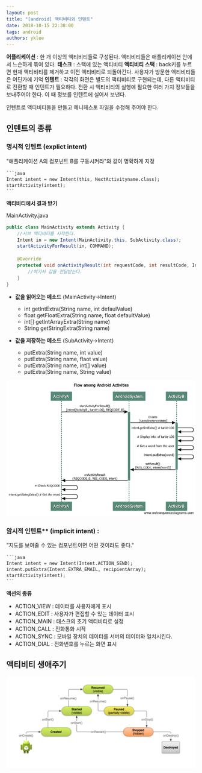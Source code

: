 ```yaml
---
layout: post
title: "[android] 액티비티와 인텐트"
date: 2018-10-15 22:38:00
tags: android
authors: yklee
---
```


**어플리케이션** : 한 개 이상의 액티비티들로 구성된다. 액티비티들은 애플리케이션 안에서 느슨하게 묶여 있다.
**태스크** : 스택에 있는 액티비티
**액티비티 스택** : back키를 누르면 현재 액티비티를 제거하고 이전 액티비티로 되돌아간다. 사용자가 방문한 액티비티들은 어딘가에 기억
**인텐트** : 각각의 화면은 별도의 액티비티로 구현되는데, 다른 액티비티로 전환할 때 인텐트가 필요하다. 전환 시 액티비티의 실행에 필요한 여러 가지 정보들을 보내주어야 한다. 이 때 정보를 인텐트에 실어서 보낸다. 

인텐트로 액티비티들을 만들고 메니페스토 파일을 수정해 주어야 한다. 

## 인텐트의 종류 

### 명시적 인텐트 (explict intent) 
"애플리케이션 A의 컴포넌트 B를 구동시켜라"와 같이 명확하게 지정

    ```java
    Intent intent = new Intent(this, NextActivityname.class);
    startActivity(intent);
    ```

**액티비티에서 결과 받기**

MainActivity.java
```java
public class MainActivity extends Activity {
    //서브 액티비티를 시작한다.
    Intent in = new Intent(MainActivity.this, SubActivity.class);
    startActivityForResult(in, COMMAND);

    @Override
    protected void onActivityResult(int requestCode, int resultCode, Intent data) {
        //여기서 값을 전달받는다. 
    }
}
```

- **값을 읽어오는 메소드** (MainActivity->Intent) 
    - int getIntExtra(String name, int defaulValue)
    - float getFloatExtra(String name, float defaultValue)
    - int[] getIntArrayExtra(String name)
    - String getStringExtra(String name)

- **값을 저장하는 메소드** (SubActivity->Intent)
    - putExtra(String name, int value)
    - putExtra(String name, flaot value)
    - putExtra(String name, int[] value)
    - putExtra(String name, String value)

![](imgs-yk/ActivityFlow.png)

### 암시적 인텐트** (implicit intent) : 
"지도를 보여줄 수 있는 컴포넌트이면 어떤 것이라도 좋다."

    ```java
    Intent intent = new Intent(Intent.ACTION_SEND);
    intent.putExtra(Intent.EXTRA_EMAIL, recipientArray);
    startActivity(intent);
    ```

**액션의 종류**

- ACTION_VIEW : 데이터를 사용자에게 표시
- ACTION_EDIT : 사용자가 편집할 수 있는 데이터 표시
- ACTION_MAIN : 태스크의 초기 액티비티로 설정
- ACTION_CALL : 전화통화 시작
- ACTION_SYNC : 모바일 장치의 데이터를 서버의 데이터와 일치시킨다. 
- ACTION_DIAL : 전화번호를 누르는 화면 표시


## 액티비티 생애주기
![](imgs-yk/ActivityCycle.png)